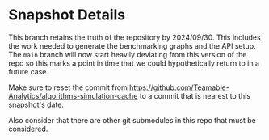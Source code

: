 # Snapshot Details

This branch retains the truth of the repository by 2024/09/30. This includes the work needed to generate
the benchmarking graphs and the API setup. The `main` branch will now start heavily deviating from this 
version of the repo so this marks a point in time that we could hypothetically return to in a future case.

Make sure to reset the commit from https://github.com/Teamable-Analytics/algorithms-simulation-cache to a
commit that is nearest to this snapshot's date.

Also consider that there are other git submodules in this repo that must be considered.

